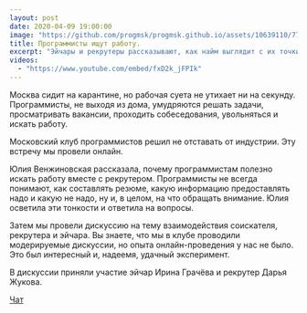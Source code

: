 ```yaml
---
layout: post
date: 2020-04-09 19:00:00
image: "https://github.com/progmsk/progmsk.github.io/assets/10639110/77b1a94b-030b-4203-a0f0-5f058df7c5ba"
title: Программисты ищут работу.
excerpt: "Эйчары и рекрутеры рассказывают, как найм выглядит с их точки зрения."
videos:
  - "https://www.youtube.com/embed/fxD2k_jFPIk"
---
```


Москва сидит на карантине, но рабочая суета не утихает ни на секунду. Программисты, не выходя из дома, умудряются решать задачи, просматривать вакансии, проходить собеседования, увольняться и искать работу.

Московский клуб программистов решил не отставать от индустрии. Эту встречу мы провели онлайн.

Юлия Венжиновская рассказала, почему программистам полезно искать работу вместе с рекрутером. Программисты не всегда понимают, как составлять резюме, какую информацию предоставлять надо и какую не надо, ну и, в целом, на что обращать внимание. Юлия осветила эти тонкости и ответила на вопросы.

Затем мы провели дискуссию на тему взаимодействия соискателя, рекрутера и эйчара. Вы знаете, что мы в клубе проводили модерируемые дискуссии, но опыта онлайн-проведения у нас не было. Это был интересный и, надеемя, удачный эксперимент.

В дискуссии приняли участие эйчар Ирина Грачёва и рекрутер Дарья Жукова.

[Чат](https://github.com/progmsk/progmsk.github.io/files/14817949/programmers-look-for-work.txt)

